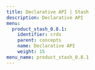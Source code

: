 ```yaml
---
title: Declarative API | Stash
description: Declarative API
menu:
  product_stash_0.8.1:
    identifier: crds
    parent: concepts
    name: Declarative API
    weight: 15
menu_name: product_stash_0.8.1
---
```

